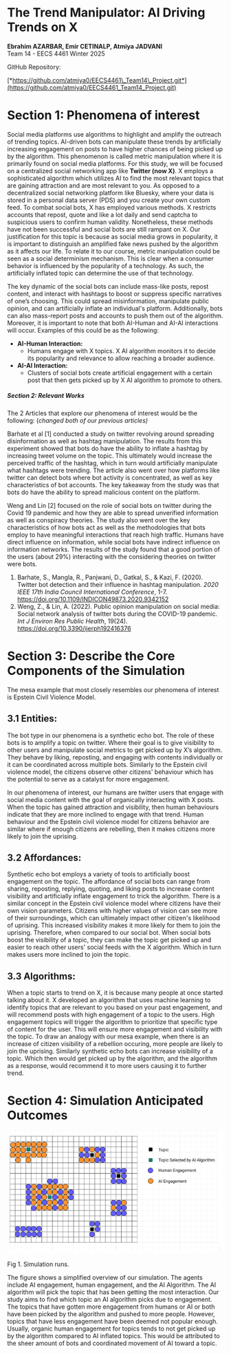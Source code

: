 # **The Trend Manipulator: AI Driving Trends on X**

**Ebrahim AZARBAR, Emir CETINALP, Atmiya JADVANI**  
Team 14 \- EECS 4461 Winter 2025

GitHub Repository:

 [*https://github.com/atmiya0/EECS4461\_Team14\_Project.git*](https://github.com/atmiya0/EECS4461_Team14_Project.git)

# **Section 1: Phenomena of interest**

Social media platforms use algorithms to highlight and amplify the outreach of trending topics. AI-driven bots can manipulate these trends by artificially increasing engagement on posts to have higher chances of being picked up by the algorithm. This phenomenon is called metric manipulation where it is primarily found on social media platforms. For this study, we will be focused on a centralized social networking app like **Twitter (now X)**. X employs a sophisticated algorithm which utilizes AI to find the most relevant topics that are gaining attraction and are most relevant to you. As opposed to a decentralized social networking platform like Bluesky, where your data is stored in a personal data server (PDS) and you create your own custom feed. To combat social bots, X has employed various methods. X restricts accounts that repost, quote and like a lot daily and send captcha to suspicious users to confirm human validity. Nonetheless, these methods have not been successful and social bots are still rampant on X. Our justification for this topic is because as social media grows in popularity, it is important to distinguish an amplified fake news pushed by the algorithm as it affects our life. To relate it to our course, metric manipulation could be seen as a social determinism mechanism. This is clear when a consumer behavior is influenced by the popularity of a technology. As such, the artificially inflated topic can determine the use of that technology.

The key dynamic of the social bots can include mass-like posts, repost content, and interact with hashtags to boost or suppress specific narratives of one’s choosing. This could spread misinformation, manipulate public opinion, and can artificially inflate an individual's platform. Additionally, bots can also mass-report posts and accounts to push them out of the algorithm. Moreover, it is important to note that both AI-Human and AI-AI interactions will occur. Examples of this could be as the following: 

* **AI-Human Interaction:**   
  * Humans engage with X topics. X AI algorithm monitors it to decide its popularity and relevance to allow reaching a broader audience.  
* **AI-AI Interaction:**   
  * Clusters of social bots create artificial engagement with a certain post that then gets picked up by X AI algorithm to promote to others.

##### **Section 2: Relevant Works**

The 2 Articles that explore our phenomena of interest would be the following: (*changed both of our previous articles)*

Barhate et al \[1\] conducted a study on twitter revolving around spreading disinformation as well as hashtag manipulation. The results from this experiment showed that bots do have the ability to inflate a hashtag by increasing tweet volume on the topic. This ultimately would increase the perceived traffic of the hashtag, which in turn would artificially manipulate what hashtags were trending. The article also went over how platforms like twitter can detect bots where bot activity is concentrated, as well as key characteristics of bot accounts. The key takeaway from the study was that bots do have the ability to spread malicious content on the platform. 

Weng and Lin \[2\] focused on the role of social bots on twitter during the Covid 19 pandemic and how they are able to spread unverified information as well as conspiracy theories. The study also went over the key characteristics of how bots act as well as the methodologies that bots employ to have meaningful interactions that reach high traffic. Humans have direct influence on information, while social bots have indirect influence on information networks. The results of the study found that a good portion of the users (about 29%) interacting with the considering theories on twitter were bots. 

1. Barhate, S., Mangla, R., Panjwani, D., Gatkal, S., & Kazi, F. (2020). Twitter bot detection and their influence in hashtag manipulation. *2020 IEEE 17th India Council International Conference*, 1-7. https://doi.org/10.1109/INDICON49873.2020.9342152  
2. Weng, Z., & Lin, A. (2022). Public opinion manipulation on social media: Social network analysis of twitter bots during the COVID-19 pandemic. *Int J Environ Res Public Health*, 19(24). https://doi.org/10.3390/ijerph192416376

# **Section 3: Describe the Core Components of the Simulation**

The mesa example that most closely resembles our phenomena of interest is Epstein Civil Violence Model.

## **3.1 Entities:**

The bot type in our phenomena is a synthetic echo bot. The role of these bots is to amplify a topic on twitter. Where their goal is to give visibility to other users and manipulate social metrics to get picked up by X’s algorithm. They behave by liking, reposting, and engaging with contents individually or it can be coordinated across multiple bots. Similarly to the  Epstein civil violence model, the citizens observe other citizens' behaviour which has the potential to serve as a catalyst for more engagement.

In our phenomena of interest, our humans are twitter users that engage with social media content with the goal of organically interacting with X posts. When the topic has gained attraction and visibility, then human behaviours indicate that they are more inclined to engage with that trend. Human behaviour and the Epstein civil violence model for citizens behavior are similar where if enough citizens are rebelling, then it makes citizens more likely to join the uprising.

## **3.2 Affordances:**

Synthetic echo bot employs a variety of tools to artificially boost engagement on the topic. The affordance of social bots can range from sharing, reposting, replying, quoting, and liking posts to increase content visibility and artificially inflate engagement to trick the algorithm. There is a similar concept in the Epstein civil violence model where citizens have their own vision parameters. Citizens with higher values of vision can see more of their surroundings, which can ultimately impact other citizen's likelihood of uprising. This increased visibility makes it more likely for them to join the uprising. Therefore, when compared to our social bot. When social bots boost the visibility of a topic, they can make the topic get picked up and easier to reach other users' social feeds with the X algorithm. Which in turn makes users more inclined to join the topic.

## **3.3 Algorithms:**

When a topic starts to trend on X, it is because many people at once started talking about it. X developed an algorithm that uses machine learning to identify topics that are relevant to you based on your past engagement, and will recommend posts with high engagement of a topic to the users. High engagement topics will trigger the algorithm to prioritize that specific type of content for the user. This will ensure more engagement and visibility with the topic. To draw an analogy with our mesa example, when there is an increase of citizen visibility of a rebellion occuring, more people are likely to join the uprising. Similarly synthetic echo bots can increase visibility of a topic. Which then would get picked up by the algorithm, and the algorithm as a response, would recommend it to more users causing it to further trend.

# **Section 4: Simulation Anticipated Outcomes**

![My Image](Docs/Deliverable2/DEL2B_Proposal/DEL2_Figure_1.png)

Fig 1\. Simulation runs.

The figure shows a simplified overview of our simulation. The agents include AI engagement, human engagement, and the AI Algorithm. The AI algorithm will pick the topic that has been getting the most interaction. Our study aims to find which topic an AI algorithm picks due to engagement. The topics that have gotten more engagement from humans or AI or both have been picked by the algorithm and pushed to more people. However, topics that have less engagement have been deemed not popular enough. Usually, organic human engagement for topics tends to not get picked up by the algorithm compared to AI inflated topics. This would be attributed to the sheer amount of bots and coordinated movement of AI toward a topic.